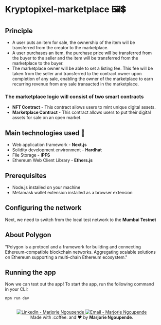 # Kryptopixel-marketplace 🖼💲
## Principle
* A user puts an item for sale, the ownership of the item will be transferred from the creator to the marketplace.
* A user purchases an item, the purchase price will be transferred from the buyer to the seller and the item will be transferred from the marketplace to the buyer.
* The marketplace owner will be able to set a listing fee. This fee will be taken from the seller and transferred to the contract owner upon completion of any sale, enabling the owner of the marketplace to earn recurring revenue from any sale transacted in the marketplace.

### The marketplace logic will consist of two smart contracts
* <strong>NFT Contract</strong> - This contract allows users to mint unique digital assets.
* <strong>Marketplace Contract</strong> - This contract allows users to put their digital assets for sale on an open market.

## Main technologies used 🧰 
* Web application framework - <strong>Next.js</strong>
* Solidity development environment - <strong>Hardhat</strong>
* File Storage - <strong>IPFS</strong>
* Ethereum Web Client Library - <strong>Ethers.js</strong>

## Prerequisites
* Node.js installed on your machine
* Metamask wallet extension installed as a browser extension

## Configuring the network
Next, we need to switch from the local test network to the <strong>Mumbai Testnet</strong>

## About Polygon
"Polygon is a protocol and a framework for building and connecting Ethereum-compatible blockchain networks. Aggregating scalable solutions on Ethereum supporting a multi-chain Ethereum ecosystem."

## Running the app
Now we can test out the app!
To start the app, run the following command in your CLI:

`npm run dev`

##
<p align="center">
<a href="https://www.linkedin.com/in/marjorie-ngoupende-dev/" target="_blank" >
  <img alt="Linkedin - Marjorie Ngoupende" src="https://img.shields.io/badge/Linkedin--%23F8952D?style=social&logo=linkedin">
</a>
<a href="mailto:marjorie.ngoupende@gmail.com" target="_blank" >
  <img alt="Email - Marjorie Ngoupende" src="https://img.shields.io/badge/Email--%23F8952D?style=social&logo=gmail">
</a> 
<br/>
  Made with :coffee: and ❤️ by <b>Marjorie Ngoupende</b>.
<p/>


